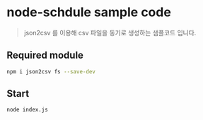 # node-schdule sample code
> json2csv 를 이용해 csv 파일을 동기로 생성하는 샘플코드 입니다.

## Required module

```sh
npm i json2csv fs --save-dev
```
## Start
```sh
node index.js
```


